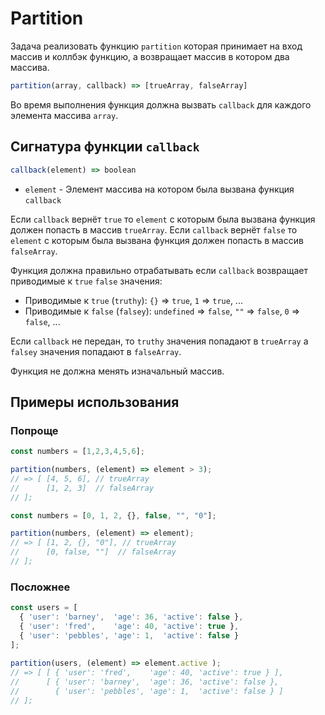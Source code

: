# Partition

Задача реализовать функцию `partition` которая принимает на вход массив и коллбэк функцию, а возвращает массив в котором два массива.

```javascript
partition(array, callback) => [trueArray, falseArray]
```

Во время выполнения функция должна вызвать `callback` для каждого элемента массива `array`.

## Сигнатура функции `callback`

```javascript
callback(element) => boolean
```

- `element` - Элемент массива на котором была вызвана функция `callback`

Если `callback` вернёт `true` то `element` с которым была вызвана функция должен попасть в массив `trueArray`.
Если `callback` вернёт `false` то `element` с которым была вызвана функция должен попасть в массив `falseArray`.

Функция должна правильно отрабатывать если `callback` возвращает приводимые к `true` `false` значения:

- Приводимые к `true` (`truthy`): `{}` => `true`, `1` => `true`, ...
- Приводимые к `false` (`falsey`): `undefined` => `false`, `""` => `false`, `0` => `false`, ...

Если `callback` не передан, то `truthy` значения попадают в `trueArray` а `falsey` значения попадают в `falseArray`.

Функция не должна менять изначальный массив.

## Примеры использования

### Попроще

```javascript
const numbers = [1,2,3,4,5,6];

partition(numbers, (element) => element > 3);
// => [ [4, 5, 6], // trueArray 
//      [1, 2, 3]  // falseArray
// ];
```

```javascript
const numbers = [0, 1, 2, {}, false, "", "0"];

partition(numbers, (element) => element);
// => [ [1, 2, {}, "0"], // trueArray 
//      [0, false, ""]  // falseArray
// ];
```

### Посложнее

```javascript
const users = [
  { 'user': 'barney',  'age': 36, 'active': false },
  { 'user': 'fred',    'age': 40, 'active': true },
  { 'user': 'pebbles', 'age': 1,  'active': false }
];
 
partition(users, (element) => element.active );
// => [ [ { 'user': 'fred',    'age': 40, 'active': true } ],
//      [ { 'user': 'barney',  'age': 36, 'active': false },
//        { 'user': 'pebbles', 'age': 1,  'active': false } ] 
// ];
```